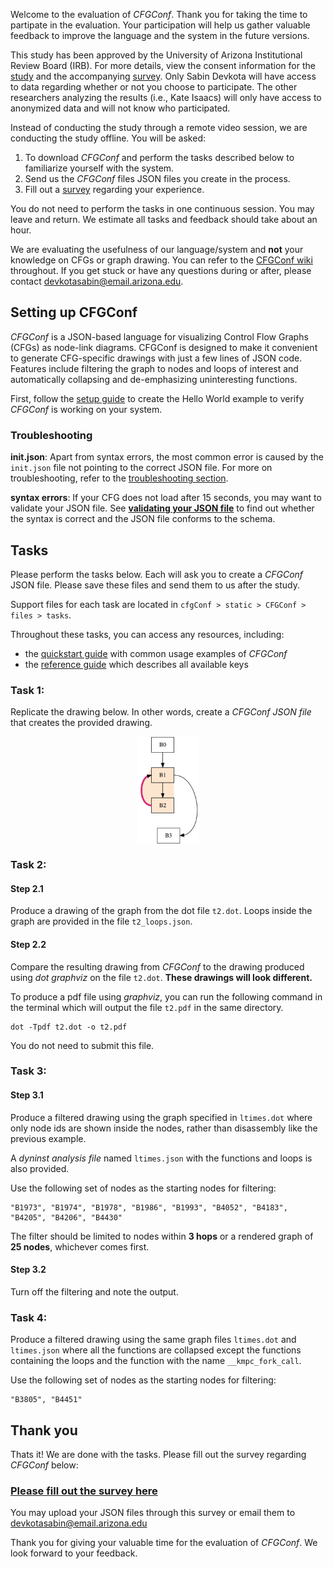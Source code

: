 Welcome to the evaluation of _CFGConf_. Thank you for taking the time to partipate in the evaluation. Your participation will help us gather valuable feedback to improve the language and the system in the future versions. 

This study has been approved by the University of Arizona Institutional Review Board (IRB). For more details, view the consent information for the [study](irb/Consent-Information-Study.pdf) and the accompanying [survey](irb/Consent-Information-Survey.pdf). Only Sabin Devkota will have access to data regarding whether or not you choose to participate. The other researchers analyzing the results (i.e., Kate Isaacs) will only have access to anonymized data and will not know who participated.

Instead of conducting the study through a remote video session, we are conducting the study offline. You will be asked:

1. To download _CFGConf_ and perform the tasks described below to familiarize yourself with the system.
2. Send us the _CFGConf_ files JSON files you create in the process.
3. Fill out a [survey](https://forms.gle/qgohazefPyHb5C1U6) regarding your experience.

You do not need to perform the tasks in one continuous session. You may leave and return. We estimate all tasks and feedback should take about an hour.

We are evaluating the usefulness of our language/system and **not** your knowledge on CFGs or graph drawing. You can refer to the [CFGConf wiki](https://github.com/devkotasabin/cfgConf/wiki) throughout. If you get stuck or have any questions during or after, please contact devkotasabin@email.arizona.edu.


## Setting up CFGConf

_CFGConf_ is a JSON-based language for visualizing Control Flow Graphs (CFGs) as node-link diagrams. CFGConf is designed to make it convenient to generate CFG-specific drawings with just a few lines of JSON code. Features include filtering the graph to nodes and loops of interest and automatically collapsing and de-emphasizing uninteresting functions.

First, follow the [setup guide](https://github.com/devkotasabin/cfgConf/wiki/Setup-Guide) to create the Hello World example to verify _CFGConf_ is working on your system.


### Troubleshooting

**init.json**: Apart from syntax errors, the most common error is caused by the `init.json` file not pointing to the correct JSON file. For more on troubleshooting, refer to the [troubleshooting section](https://github.com/devkotasabin/cfgConf/wiki/Setup-Guide#troubleshooting).

**syntax errors**: If your CFG does not load after 15 seconds, you may want to validate your JSON file. See [**validating your JSON file**](https://github.com/devkotasabin/cfgConf/wiki/Setup-Guide#optional-validate-your-cfgconf-json-files-with-schema-validator) to find out whether the syntax is correct and the JSON file conforms to the schema.



## Tasks

Please perform the tasks below. Each will ask you to create a _CFGConf_ JSON file. Please save these files and send them to us after the study.

Support files for each task are located in `cfgConf > static > CFGConf > files > tasks`.

Throughout these tasks, you can access any resources, including:

- the [quickstart guide](https://github.com/devkotasabin/cfgConf/wiki/Quickstart-Guide) with  common usage examples of _CFGConf_ 
- the [reference guide](https://github.com/devkotasabin/cfgConf/wiki/Reference-Guide) which describes all available keys


### Task 1: 
Replicate the drawing below. In other words, create a _CFGConf JSON file_ that creates the provided drawing.
<p align="center">
  <img src="static/CFGConf/files/tasks/task1/graph.png" alt="result" width="20%" align="middle"/>
</p>

### Task 2:

#### Step 2.1
Produce a drawing of the graph from the dot file `t2.dot`. Loops inside the graph are provided in the file `t2_loops.json`. 

#### Step 2.2
Compare the resulting drawing from _CFGConf_ to the drawing produced using _dot graphviz_ on the file `t2.dot`. **These drawings will look different.**

To produce a pdf file using _graphviz_, you can run the following command in the terminal which will output the file `t2.pdf` in the same directory.
```
dot -Tpdf t2.dot -o t2.pdf
```
You do not need to submit this file.

### Task 3:

#### Step 3.1
Produce a filtered drawing using the graph specified in `ltimes.dot` where only node ids are shown inside the nodes, rather than disassembly like the previous example. 

A _dyninst analysis file_ named `ltimes.json` with the functions and loops is also provided. 

Use the following set of nodes as the starting nodes for filtering:
```
"B1973", "B1974", "B1978", "B1986", "B1993", "B4052", "B4183", "B4205", "B4206", "B4430"
```
The filter should be limited to nodes within **3 hops** or a rendered graph of **25 nodes**, whichever comes first. 

#### Step 3.2
Turn off the filtering and note the output.

### Task 4:
Produce a filtered drawing using the same graph files `ltimes.dot` and `ltimes.json` where all the functions are collapsed except the functions containing the loops and the function with the name `__kmpc_fork_call`.

Use the following set of nodes as the starting nodes for filtering:
```
"B3805", "B4451"
```


## Thank you
Thats it! We are done with the tasks. Please fill out the survey regarding _CFGConf_ below:

### <a href="https://forms.gle/qgohazefPyHb5C1U6">Please fill out the survey here</a>

You may upload your JSON files through this survey or email them to devkotasabin@email.arizona.edu

Thank you for giving your valuable time for the evaluation of _CFGConf_. We look forward to your feedback.
